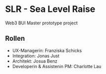 # SLR - Sea Level Raise
Web3 BUI Master prototype project 

## Rollen
* UX-Managerin: Franziska Schicks
* Integration: Jonas Just
* Architekt: Josua Benz
* Developerin & Assistenin PM: Charlotte Lau
